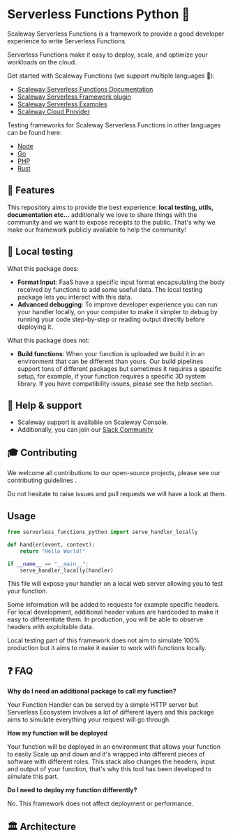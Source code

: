# Serverless Functions Python 💜

Scaleway Serverless Functions is a framework to provide a good developer experience to write Serverless Functions.

Serverless Functions make it easy to deploy, scale, and optimize your workloads on the cloud.

Get started with Scaleway Functions (we support multiple languages :rocket:):

- [Scaleway Serverless Functions Documentation](https://www.scaleway.com/en/docs/serverless/functions/quickstart/)
- [Scaleway Serverless Framework plugin](https://github.com/scaleway/serverless-scaleway-functions)
- [Scaleway Serverless Examples](https://github.com/scaleway/serverless-examples)
- [Scaleway Cloud Provider](https://scaleway.com)

Testing frameworks for Scaleway Serverless Functions in other languages can be found here:

- [Node](https://github.com/scaleway/serverless-functions-node)
- [Go](https://github.com/scaleway/serverless-functions-go)
- [PHP](https://github.com/scaleway/serverless-functions-php)
- [Rust](https://github.com/scaleway/serverless-functions-rust)

## 🚀 Features

This repository aims to provide the best experience: **local testing, utils, documentation etc...**
additionally we love to share things with the community and we want to expose receipts to the public. That's why we make our framework publicly available to help the community!

## 🏡 Local testing

What this package does:

- **Format Input**: FaaS have a specific input format encapsulating the body received by functions to add some useful data.
  The local testing package lets you interact with this data.
- **Advanced debugging**: To improve developer experience you can run your handler locally, on your computer to make
  it simpler to debug by running your code step-by-step or reading output directly before deploying it.

What this package does not:

- **Build functions**: When your function is uploaded we build it in an environment that can be different than yours. Our build pipelines support
  tons of different packages but sometimes it requires a specific setup, for example, if your function requires a specific 3D system library.
If you have compatibility issues, please see the help section.

## 🛟 Help & support

- Scaleway support is available on Scaleway Console.
- Additionally, you can join our [Slack Community](https://www.scaleway.com/en/docs/tutorials/scaleway-slack-community/)

## 🎓 Contributing

We welcome all contributions to our open-source projects, please see our contributing guidelines <link>.

Do not hesitate to raise issues and pull requests we will have a look at them.

## Usage

```python
from serverless_functions_python import serve_handler_locally

def handler(event, context):
    return "Hello World!"

if __name__ == "__main__":
    serve_handler_locally(handler)
```

This file will expose your handler on a local web server allowing you to test your function.

Some information will be added to requests for example specific headers. For local development, additional header values are hardcoded
to make it easy to differentiate them. In production, you will be able to observe headers with exploitable data.

Local testing part of this framework does not aim to simulate 100% production but it aims to make it easier to work with functions locally.

## ❓ FAQ

**Why do I need an additional package to call my function?**

Your Function Handler can be served by a simple HTTP server but Serverless Ecosystem involves a lot of different layers
and this package aims to simulate everything your request will go through.

**How my function will be deployed**

Your function will be deployed in an environment that allows your function to easily Scale up and down and it's wrapped into
different pieces of software with different roles. This stack also changes the headers, input and output of your function, that's why
this tool has been developed to simulate this part.

**Do I need to deploy my function differently?**

No. This framework does not affect deployment or performance.

## 🏛️ Architecture